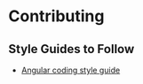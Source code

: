 # Contributing

## Style Guides to Follow

- [Angular coding style guide](https://angular.dev/style-guide)
